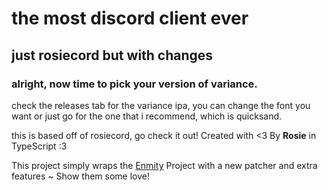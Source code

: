 # the most discord client ever

## just rosiecord but with changes

### alright, now time to pick your version of variance. 

check the releases tab for the variance ipa, you can change the font you want or just go for the one that i recommend, which is quicksand.

this is based off of rosiecord, go check it out!
Created with <3 By **Rosie** in TypeScript :3

This project simply wraps the [Enmity](https://github.com/enmity-mod/enmity) Project with a new patcher and extra features ~ Show them some love!
